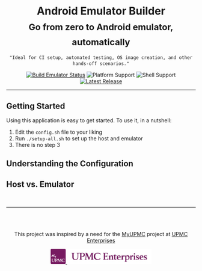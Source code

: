 <div align="center">
<h1>Android Emulator Builder<br/><sub>Go from zero to Android emulator, automatically</sub></h1>

```text
"Ideal for CI setup, automated testing, OS image creation, and other hands-off scenarios."
```

[![Build Emulator Status](https://github.com/upmc-enterprises/android-emulator-builder/workflows/Build%20Emulator/badge.svg)](https://github.com/upmc-enterprises/android-emulator-builder/actions) ![Platform Support](https://img.shields.io/badge/Platform-macos%20%7C%20linux-green) ![Shell Support](https://img.shields.io/badge/Shell-bash%20%7C%20zsh-green) [![Latest Release](https://img.shields.io/github/v/release/upmc-enterprises/android-emulator-builder?label=Release)](https://github.com/upmc-enterprises/android-emulator-builder/releases)

<hr />
</div>

## Getting Started

Using this application is easy to get started. To use it, in a nutshell:

1. Edit the `config.sh` file to your liking
1. Run `./setup-all.sh` to set up the host and emulator
1. There is no step 3

## Understanding the Configuration

## Host vs. Emulator

<br>
<hr />
<br>
<br>

<div align="center">
<p>This project was inspired by a need for the <a href="https://myupmc.upmc.com" target="_blank">MyUPMC</a> project at <a href="https://enterprises.upmc.com" target="_blank">UPMC Enterprises</a></p>

<a href="https://myupmc.upmc.com" target="_blank">
    <img alt="MyUPMC" src=".docs/logos/myupmc.png" height="40" />
</a>

<a href="https://enterprises.upmc.com" target="_blank">
    <img alt="UPMC Enterprises" src=".docs/logos/upmc-enterprises.jpg" height="40" />
</a>
</div>
